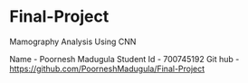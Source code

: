 # Final-Project
Mamography Analysis Using CNN

Name - Poornesh Madugula
Student Id - 700745192
Git hub - https://github.com/PoorneshMadugula/Final-Project
